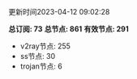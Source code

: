 更新时间2023-04-12 09:02:28

**总订阅: 73**
**总节点: 861**
**有效节点: 291**
- v2ray节点: 255
- ss节点: 30
- trojan节点: 6
